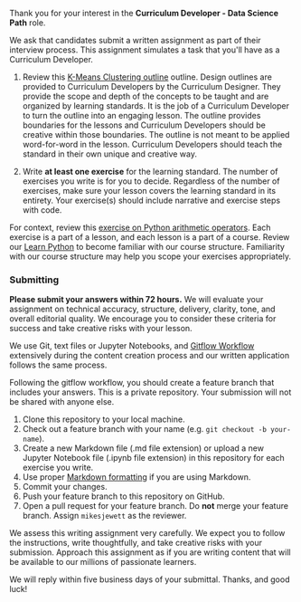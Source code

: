 Thank you for your interest in the **Curriculum Developer - Data Science Path** role.

We ask that candidates submit a written assignment as part of their interview process. This assignment simulates a task that you'll have as a Curriculum Developer.

1. Review this [K-Means Clustering outline](https://docs.google.com/document/d/19sDMYoPGAWXxzsgvt6Jz54uKGt-LT13NaYKqREAzqaI/edit#) outline. Design outlines are provided to Curriculum Developers by the Curriculum Designer. They provide the scope and depth of the concepts to be taught and are organized by learning standards. It is the job of a Curriculum Developer to turn the outline into an engaging lesson. The outline provides boundaries for the lessons and Curriculum Developers should be creative within those boundaries. The outline is not meant to be applied word-for-word in the lesson. Curriculum Developers should teach the standard in their own unique and creative way.

2. Write **at least one exercise** for the learning standard. The number of exercises you write is for you to decide. Regardless of the number of exercises, make sure your lesson covers the learning standard in its entirety. Your exercise(s) should include narrative and exercise steps with code.

For context, review this [exercise on Python arithmetic operators](https://www.codecademy.com/courses/learn-python/lessons/python-syntax/exercises/arithmetic). Each exercise is a part of a lesson, and each lesson is a part of a course. Review our [Learn Python](https://www.codecademy.com/learn/learn-python) to become familiar with our course structure. Familiarity with our course structure may help you scope your exercises appropriately.

### Submitting

**Please submit your answers within 72 hours.** We will evaluate your assignment on technical accuracy, structure, delivery, clarity, tone, and overall editorial quality. We encourage you to consider these criteria for success and take creative risks with your lesson.

We use Git, text files or Jupyter Notebooks, and [Gitflow Workflow](https://www.atlassian.com/git/tutorials/comparing-workflows/feature-branch-workflow) extensively during the content creation process and our written application follows the same process.

Following the gitflow workflow, you should create a feature branch that includes your answers. This is a private repository. Your submission will not be shared with anyone else.

1. Clone this repository to your local machine.
2. Check out a feature branch with your name (e.g. `git checkout -b your-name`).
3. Create a new Markdown file (.md file extension) or upload a new Jupyter Notebook file (.ipynb file extension) in this repository for each exercise you write.
4. Use proper [Markdown formatting](https://help.github.com/categories/writing-on-github/) if you are using Markdown.
5. Commit your changes.
6. Push your feature branch to this repository on GitHub.
7. Open a pull request for your feature branch. Do **not** merge your feature branch. Assign `mikesjewett` as the reviewer.

We assess this writing assignment very carefully. We expect you to follow the instructions, write thoughtfully, and take creative risks with your submission. Approach this assignment as if you are writing content that will be available to our millions of passionate learners.

We will reply within five business days of your submittal. Thanks, and good luck!
